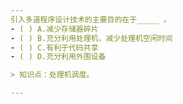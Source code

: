 ```yaml
---
引入多道程序设计技术的主要目的在于_____ 。
- ( ) A.减少存储器碎片 
- ( ) B.充分利用处理机，减少处理机空闲时间 
- ( ) C.有利于代码共享 
- ( ) D.充分利用外围设备

> 知识点：处理机调度。

---
```

